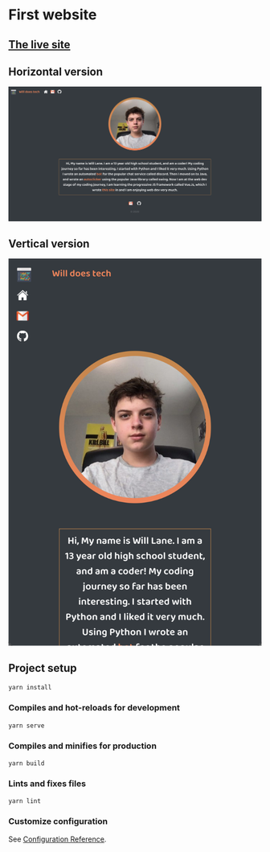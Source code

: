 # First website

## [The live site](https://www.wildoes.tech)

## Horizontal version

![Site](read.png)

## Vertical version

![vertsite](vertical.png)

## Project setup
```
yarn install
```

### Compiles and hot-reloads for development
```
yarn serve
```

### Compiles and minifies for production
```
yarn build
```

### Lints and fixes files
```
yarn lint
```

### Customize configuration
See [Configuration Reference](https://cli.vuejs.org/config/).
